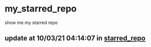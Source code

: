 # my_starred_repo
show me my starred repo

update at 10/03/21 04:14:07 in [starred_repo](./index.html)
---


